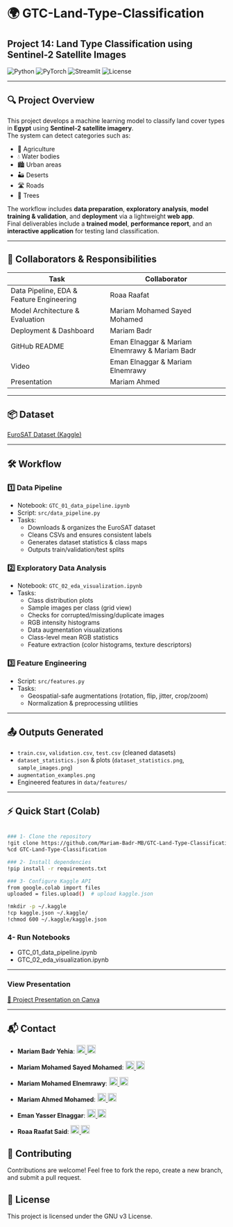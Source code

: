# 🌍 GTC-Land-Type-Classification
## Project 14: Land Type Classification using Sentinel-2 Satellite Images

![Python](https://img.shields.io/badge/Python-3.10-blue?style=flat-square)
![PyTorch](https://img.shields.io/badge/PyTorch-2.1-red?style=flat-square)
![Streamlit](https://img.shields.io/badge/Streamlit-1.28-orange?style=flat-square)
![License](https://img.shields.io/badge/License-MIT-green?style=flat-square)

---

## 🔍 Project Overview
This project develops a machine learning model to classify land cover types in **Egypt** using **Sentinel-2 satellite imagery**.  
The system can detect categories such as:

- 🌾 Agriculture  
- 💧 Water bodies  
- 🏙️ Urban areas  
- 🏜️ Deserts  
- 🛣️ Roads  
- 🌳 Trees

The workflow includes **data preparation**, **exploratory analysis**, **model training & validation**, and **deployment** via a lightweight **web app**.  
Final deliverables include a **trained model**, **performance report**, and an **interactive application** for testing land classification.

---

## 👥 Collaborators & Responsibilities
| Task | Collaborator |
|------|-------------|
| Data Pipeline, EDA & Feature Engineering | Roaa Raafat |
| Model Architecture & Evaluation | Mariam Mohamed Sayed Mohamed |
| Deployment & Dashboard | Mariam Badr |
| GitHub README | Eman Elnaggar & Mariam Elnemrawy & Mariam Badr |
| Video | Eman Elnaggar & Mariam Elnemrawy |
| Presentation | Mariam Ahmed |

---

## 📦 Dataset
[EuroSAT Dataset (Kaggle)](https://www.kaggle.com/datasets/apollo2506/eurosat-dataset)

---

## 🛠️ Workflow

### 1️⃣ Data Pipeline
- Notebook: `GTC_01_data_pipeline.ipynb`  
- Script: `src/data_pipeline.py`  
- Tasks:
  - Downloads & organizes the EuroSAT dataset  
  - Cleans CSVs and ensures consistent labels  
  - Generates dataset statistics & class maps  
  - Outputs train/validation/test splits  

### 2️⃣ Exploratory Data Analysis
- Notebook: `GTC_02_eda_visualization.ipynb`  
- Tasks:
  - Class distribution plots  
  - Sample images per class (grid view)  
  - Checks for corrupted/missing/duplicate images  
  - RGB intensity histograms  
  - Data augmentation visualizations  
  - Class-level mean RGB statistics  
  - Feature extraction (color histograms, texture descriptors)  

### 3️⃣ Feature Engineering
- Script: `src/features.py`  
- Tasks:
  - Geospatial-safe augmentations (rotation, flip, jitter, crop/zoom)  
  - Normalization & preprocessing utilities  

---

## 📤 Outputs Generated
- `train.csv`, `validation.csv`, `test.csv` (cleaned datasets)  
- `dataset_statistics.json` & plots (`dataset_statistics.png`, `sample_images.png`)  
- `augmentation_examples.png`  
- Engineered features in `data/features/`

---

## ⚡ Quick Start (Colab)
```bash

### 1- Clone the repository
!git clone https://github.com/Mariam-Badr-MB/GTC-Land-Type-Classification.git
%cd GTC-Land-Type-Classification

### 2- Install dependencies
!pip install -r requirements.txt

### 3- Configure Kaggle API
from google.colab import files
uploaded = files.upload()  # upload kaggle.json

!mkdir -p ~/.kaggle
!cp kaggle.json ~/.kaggle/
!chmod 600 ~/.kaggle/kaggle.json

```

### 4- Run Notebooks
 - GTC_01_data_pipeline.ipynb
 - GTC_02_eda_visualization.ipynb

--- 

###  View Presentation
[🎨 Project Presentation on Canva](https://www.canva.com/design/DAG0Dh60JoA/yx_ZVqEv5-SEXtxBMFXqUg/edit?utm_content=DAG0Dh60JoA&utm_campaign=designshare&utm_medium=link2&utm_source=sharebutton)

---


## 📬 Contact
- **Mariam Badr Yehia**: 
  <a href="https://github.com/Mariam-Badr-MB" target="_blank">
    <img src="https://cdn.jsdelivr.net/npm/simple-icons@v9/icons/github.svg" alt="GitHub" width="20"/>
  </a>
  <a href="https://www.linkedin.com/in/mariambadr13/" target="_blank">
    <img src="https://cdn.jsdelivr.net/npm/simple-icons@v9/icons/linkedin.svg" alt="LinkedIn" width="20"/>
  </a>

- **Mariam Mohamed Sayed Mohamed**: 
  <a href="https://github.com/mariam-29" target="_blank">
    <img src="https://cdn.jsdelivr.net/npm/simple-icons@v9/icons/github.svg" alt="GitHub" width="20"/>
  </a>
  <a href="https://www.linkedin.com/in/mariam-elsherif-a61098353/" target="_blank">
    <img src="https://cdn.jsdelivr.net/npm/simple-icons@v9/icons/linkedin.svg" alt="LinkedIn" width="20"/>
  </a>

- **Mariam Mohamed Elnemrawy**: 
  <a href="https://github.com/mariamelnemrawy" target="_blank">
    <img src="https://cdn.jsdelivr.net/npm/simple-icons@v9/icons/github.svg" alt="GitHub" width="20"/>
  </a>
  <a href="https://www.linkedin.com/in/mariam-elnemrawy-0213b92b5?utm_source=share&utm_campaign=share_via&utm_content=profile&utm_medium=ios_app" target="_blank">
    <img src="https://cdn.jsdelivr.net/npm/simple-icons@v9/icons/linkedin.svg" alt="LinkedIn" width="20"/>
  </a>

- **Mariam Ahmed Mohamed**: 
  <a href="https://github.com/engmariamahmed04" target="_blank">
    <img src="https://cdn.jsdelivr.net/npm/simple-icons@v9/icons/github.svg" alt="GitHub" width="20"/>
  </a>
  <a href="https://www.linkedin.com/in/mariam-a-hassan/" target="_blank">
    <img src="https://cdn.jsdelivr.net/npm/simple-icons@v9/icons/linkedin.svg" alt="LinkedIn" width="20"/>
  </a>

- **Eman Yasser Elnaggar**: 
  <a href="https://github.com/Eman-elnagggar/" target="_blank">
    <img src="https://cdn.jsdelivr.net/npm/simple-icons@v9/icons/github.svg" alt="GitHub" width="20"/>
  </a>
  <a href="https://www.linkedin.com/in/eman-elnaggar-6529a72b8/" target="_blank">
    <img src="https://cdn.jsdelivr.net/npm/simple-icons@v9/icons/linkedin.svg" alt="LinkedIn" width="20"/>
  </a>

- **Roaa Raafat Said**: 
  <a href="https://github.com/roaa-838" target="_blank">
    <img src="https://cdn.jsdelivr.net/npm/simple-icons@v9/icons/github.svg" alt="GitHub" width="20"/>
  </a>
  <a href="https://www.linkedin.com/in/roaa-raafat" target="_blank">
    <img src="https://cdn.jsdelivr.net/npm/simple-icons@v9/icons/linkedin.svg" alt="LinkedIn" width="20"/>
  </a>

## 🤝 Contributing
Contributions are welcome! Feel free to fork the repo, create a new branch, and submit a pull request.

## 📜 License
This project is licensed under the GNU v3 License.
